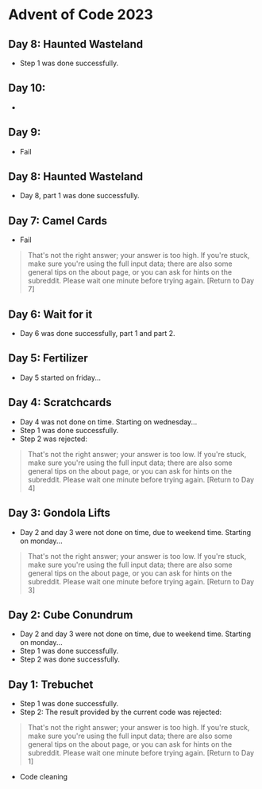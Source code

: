 Advent of Code 2023
===================

## Day 8: Haunted Wasteland

- Step 1 was done successfully.

## Day 10:

- 

## Day 9:

- Fail

## Day 8: Haunted Wasteland

- Day 8, part 1 was done successfully.

## Day 7: Camel Cards

- Fail

> That's not the right answer; your answer is too high. If you're stuck, make sure you're using the full input data; there are also some general tips on the about page, or you can ask for hints on the subreddit. Please wait one minute before trying again. [Return to Day 7]

## Day 6: Wait for it

- Day 6 was done successfully, part 1 and part 2.

## Day 5: Fertilizer

- Day 5 started on friday...

## Day 4: Scratchcards

- Day 4 was not done on time. Starting on wednesday...
- Step 1 was done successfully.
- Step 2 was rejected:
> That's not the right answer; your answer is too low. If you're stuck, make sure you're using the full input data; there are also some general tips on the about page, or you can ask for hints on the subreddit. Please wait one minute before trying again. [Return to Day 4]

## Day 3: Gondola Lifts

- Day 2 and day 3 were not done on time, due to weekend time. Starting on monday...
> That's not the right answer; your answer is too low. If you're stuck, make sure you're using the full input data; there are also some general tips on the about page, or you can ask for hints on the subreddit. Please wait one minute before trying again. [Return to Day 3]

## Day 2: Cube Conundrum

- Day 2 and day 3 were not done on time, due to weekend time. Starting on monday...
- Step 1 was done successfully.
- Step 2 was done successfully.

## Day 1: Trebuchet

- Step 1 was done successfully.
- Step 2: The result provided by the current code was rejected:
> That's not the right answer; your answer is too high. If you're stuck, make sure you're using the full input data; there are also some general tips on the about page, or you can ask for hints on the subreddit. Please wait one minute before trying again. [Return to Day 1]
- Code cleaning
